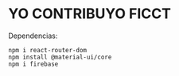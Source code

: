 # YO CONTRIBUYO FICCT

Dependencias:

```
npm i react-router-dom
npm install @material-ui/core
npm i firebase
```

```

```
